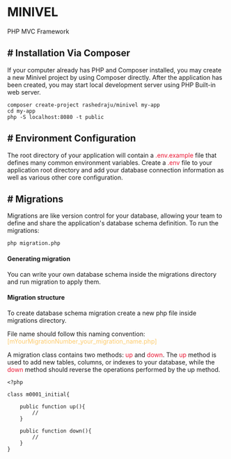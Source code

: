 # MINIVEL

PHP MVC Framework

## # Installation Via Composer
If your computer already has PHP and Composer installed, you may create a new Minivel project by using Composer directly. After the application has been created, you may start local development server using PHP
Built-in web server.
    
    composer create-project rashedraju/minivel my-app
    cd my-app
    php -S localhost:8080 -t public

## # Environment Configuration
The root directory of your application will contain a <span style="color:#EA1834">.env.example</span> file that defines many common environment variables. Create a <span style="color:#EA1834">.env</span> file to your application root directory and add your database connection information as well as various other core configuration. 

## # Migrations
Migrations are like version control for your database, allowing your team to define and share the application's database schema definition. To run the migrations:
    
    php migration.php

#### Generating migration
You can write your own database schema inside the migrations directory and run migration to apply them.

#### Migration structure
To create database schema migration create a new php file inside migrations directory.

File name should follow this naming convention: <span style="color:#fdcb6e">[mYourMigrationNumber_your_migration_name.php]</span>

A migration class contains two methods: <span style="color:#EA1834"> up </span> and <span style="color:#EA1834">down</span>. The <span style="color:#EA1834">up</span> method is used to add new tables, columns, or indexes to your database, while the <span style="color:#EA1834">down</span> method should reverse the operations performed by the up method.
    
    <?php

    class m0001_initial{

        public function up(){
            //
        }

        public function down(){
            //
        }
    }    

